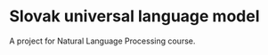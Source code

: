 Slovak universal language model
===============================

A project for Natural Language Processing course.
